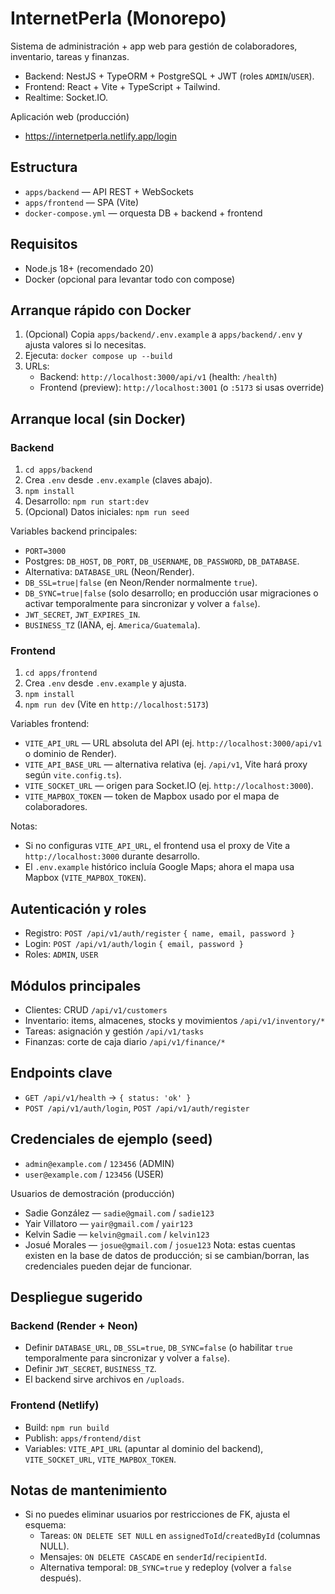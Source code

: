 # InternetPerla (Monorepo)

Sistema de administración + app web para gestión de colaboradores, inventario, tareas y finanzas.

- Backend: NestJS + TypeORM + PostgreSQL + JWT (roles `ADMIN`/`USER`).
- Frontend: React + Vite + TypeScript + Tailwind.
- Realtime: Socket.IO.

Aplicación web (producción)
- https://internetperla.netlify.app/login

## Estructura
- `apps/backend` — API REST + WebSockets
- `apps/frontend` — SPA (Vite)
- `docker-compose.yml` — orquesta DB + backend + frontend

## Requisitos
- Node.js 18+ (recomendado 20)
- Docker (opcional para levantar todo con compose)

## Arranque rápido con Docker
1) (Opcional) Copia `apps/backend/.env.example` a `apps/backend/.env` y ajusta valores si lo necesitas.
2) Ejecuta: `docker compose up --build`
3) URLs:
   - Backend: `http://localhost:3000/api/v1` (health: `/health`)
   - Frontend (preview): `http://localhost:3001` (o `:5173` si usas override)

## Arranque local (sin Docker)

### Backend
1) `cd apps/backend`
2) Crea `.env` desde `.env.example` (claves abajo).
3) `npm install`
4) Desarrollo: `npm run start:dev`
5) (Opcional) Datos iniciales: `npm run seed`

Variables backend principales:
- `PORT=3000`
- Postgres: `DB_HOST`, `DB_PORT`, `DB_USERNAME`, `DB_PASSWORD`, `DB_DATABASE`.
- Alternativa: `DATABASE_URL` (Neon/Render).
- `DB_SSL=true|false` (en Neon/Render normalmente `true`).
- `DB_SYNC=true|false` (solo desarrollo; en producción usar migraciones o activar temporalmente para sincronizar y volver a `false`).
- `JWT_SECRET`, `JWT_EXPIRES_IN`.
- `BUSINESS_TZ` (IANA, ej. `America/Guatemala`).

### Frontend
1) `cd apps/frontend`
2) Crea `.env` desde `.env.example` y ajusta.
3) `npm install`
4) `npm run dev` (Vite en `http://localhost:5173`)

Variables frontend:
- `VITE_API_URL` — URL absoluta del API (ej. `http://localhost:3000/api/v1` o dominio de Render).
- `VITE_API_BASE_URL` — alternativa relativa (ej. `/api/v1`, Vite hará proxy según `vite.config.ts`).
- `VITE_SOCKET_URL` — origen para Socket.IO (ej. `http://localhost:3000`).
- `VITE_MAPBOX_TOKEN` — token de Mapbox usado por el mapa de colaboradores.

Notas:
- Si no configuras `VITE_API_URL`, el frontend usa el proxy de Vite a `http://localhost:3000` durante desarrollo.
- El `.env.example` histórico incluía Google Maps; ahora el mapa usa Mapbox (`VITE_MAPBOX_TOKEN`).

## Autenticación y roles
- Registro: `POST /api/v1/auth/register` `{ name, email, password }`
- Login: `POST /api/v1/auth/login` `{ email, password }`
- Roles: `ADMIN`, `USER`

## Módulos principales
- Clientes: CRUD `/api/v1/customers`
- Inventario: items, almacenes, stocks y movimientos `/api/v1/inventory/*`
- Tareas: asignación y gestión `/api/v1/tasks`
- Finanzas: corte de caja diario `/api/v1/finance/*`

## Endpoints clave
- `GET /api/v1/health` → `{ status: 'ok' }`
- `POST /api/v1/auth/login`, `POST /api/v1/auth/register`

## Credenciales de ejemplo (seed)
- `admin@example.com` / `123456` (ADMIN)
- `user@example.com` / `123456` (USER)

Usuarios de demostración (producción)
- Sadie González — `sadie@gmail.com` / `sadie123`
- Yair Villatoro — `yair@gmail.com` / `yair123`
- Kelvin Sadie — `kelvin@gmail.com` / `kelvin123`
- Josué Morales — `josue@gmail.com` / `josue123`
Nota: estas cuentas existen en la base de datos de producción; si se cambian/borran, las credenciales pueden dejar de funcionar.

## Despliegue sugerido

### Backend (Render + Neon)
- Definir `DATABASE_URL`, `DB_SSL=true`, `DB_SYNC=false` (o habilitar `true` temporalmente para sincronizar y volver a `false`).
- Definir `JWT_SECRET`, `BUSINESS_TZ`.
- El backend sirve archivos en `/uploads`.

### Frontend (Netlify)
- Build: `npm run build`
- Publish: `apps/frontend/dist`
- Variables: `VITE_API_URL` (apuntar al dominio del backend), `VITE_SOCKET_URL`, `VITE_MAPBOX_TOKEN`.

## Notas de mantenimiento
- Si no puedes eliminar usuarios por restricciones de FK, ajusta el esquema:
  - Tareas: `ON DELETE SET NULL` en `assignedToId`/`createdById` (columnas NULL).
  - Mensajes: `ON DELETE CASCADE` en `senderId`/`recipientId`.
  - Alternativa temporal: `DB_SYNC=true` y redeploy (volver a `false` después).
